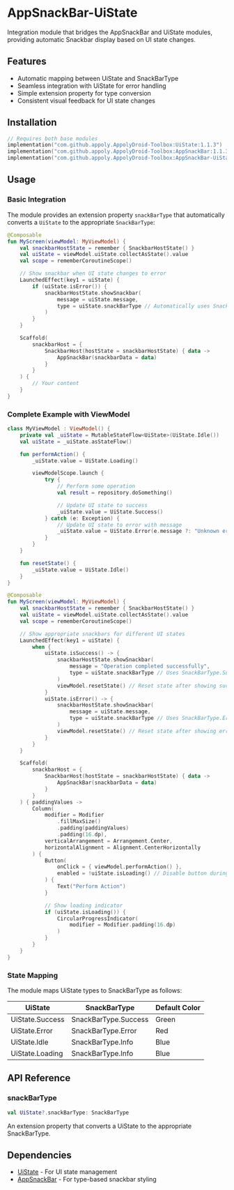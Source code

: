# AppSnackBar-UiState

Integration module that bridges the AppSnackBar and UiState modules, providing automatic Snackbar display based on UI state changes.

## Features

- Automatic mapping between UiState and SnackBarType
- Seamless integration with UiState for error handling
- Simple extension property for type conversion
- Consistent visual feedback for UI state changes

## Installation

```gradle.kts
// Requires both base modules
implementation("com.github.appoly.AppolyDroid-Toolbox:UiState:1.1.3")
implementation("com.github.appoly.AppolyDroid-Toolbox:AppSnackBar:1.1.3")
implementation("com.github.appoly.AppolyDroid-Toolbox:AppSnackBar-UiState:1.1.3")
```

## Usage

### Basic Integration

The module provides an extension property `snackBarType` that automatically converts a `UiState` to the appropriate `SnackBarType`:

```kotlin
@Composable
fun MyScreen(viewModel: MyViewModel) {
    val snackbarHostState = remember { SnackbarHostState() }
    val uiState = viewModel.uiState.collectAsState().value
    val scope = rememberCoroutineScope()

    // Show snackbar when UI state changes to error
    LaunchedEffect(key1 = uiState) {
        if (uiState.isError()) {
            snackbarHostState.showSnackbar(
                message = uiState.message,
                type = uiState.snackBarType // Automatically uses SnackBarType.Error
            )
        }
    }

    Scaffold(
        snackbarHost = {
            SnackbarHost(hostState = snackbarHostState) { data ->
                AppSnackBar(snackbarData = data)
            }
        }
    ) {
        // Your content
    }
}
```

### Complete Example with ViewModel

```kotlin
class MyViewModel : ViewModel() {
    private val _uiState = MutableStateFlow<UiState>(UiState.Idle())
    val uiState = _uiState.asStateFlow()

    fun performAction() {
        _uiState.value = UiState.Loading()

        viewModelScope.launch {
            try {
                // Perform some operation
                val result = repository.doSomething()

                // Update UI state to success
                _uiState.value = UiState.Success()
            } catch (e: Exception) {
                // Update UI state to error with message
                _uiState.value = UiState.Error(e.message ?: "Unknown error occurred")
            }
        }
    }

    fun resetState() {
        _uiState.value = UiState.Idle()
    }
}

@Composable
fun MyScreen(viewModel: MyViewModel) {
    val snackbarHostState = remember { SnackbarHostState() }
    val uiState = viewModel.uiState.collectAsState().value
    val scope = rememberCoroutineScope()

    // Show appropriate snackbars for different UI states
    LaunchedEffect(key1 = uiState) {
        when {
            uiState.isSuccess() -> {
                snackbarHostState.showSnackbar(
                    message = "Operation completed successfully",
                    type = uiState.snackBarType // Uses SnackBarType.Success
                )
                viewModel.resetState() // Reset state after showing success
            }
            uiState.isError() -> {
                snackbarHostState.showSnackbar(
                    message = uiState.message,
                    type = uiState.snackBarType // Uses SnackBarType.Error
                )
                viewModel.resetState() // Reset state after showing error
            }
        }
    }

    Scaffold(
        snackbarHost = {
            SnackbarHost(hostState = snackbarHostState) { data ->
                AppSnackBar(snackbarData = data)
            }
        }
    ) { paddingValues ->
        Column(
            modifier = Modifier
                .fillMaxSize()
                .padding(paddingValues)
                .padding(16.dp),
            verticalArrangement = Arrangement.Center,
            horizontalAlignment = Alignment.CenterHorizontally
        ) {
            Button(
                onClick = { viewModel.performAction() },
                enabled = !uiState.isLoading() // Disable button during loading
            ) {
                Text("Perform Action")
            }

            // Show loading indicator
            if (uiState.isLoading()) {
                CircularProgressIndicator(
                    modifier = Modifier.padding(16.dp)
                )
            }
        }
    }
}
```

### State Mapping

The module maps UiState types to SnackBarType as follows:

| UiState         | SnackBarType      | Default Color |
|-----------------|-------------------|---------------|
| UiState.Success | SnackBarType.Success | Green         |
| UiState.Error   | SnackBarType.Error   | Red           |
| UiState.Idle    | SnackBarType.Info    | Blue          |
| UiState.Loading | SnackBarType.Info    | Blue          |

## API Reference

### snackBarType

```kotlin
val UiState?.snackBarType: SnackBarType
```

An extension property that converts a UiState to the appropriate SnackBarType.

## Dependencies

- [UiState](../UiState/README.md) - For UI state management
- [AppSnackBar](../AppSnackBar/README.md) - For type-based snackbar styling

